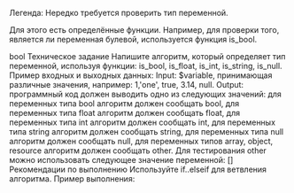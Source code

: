 Легенда:
Нередко требуется проверить тип переменной.

Для этого есть определённые функции. Например, для проверки того, является ли переменная булевой, используется функция is_bool.

<?php
$booleanVar = false;

if (is_bool($booleanVar)) {
    echo 'bool';
} else {
    echo 'not bool';
}

// -> bool
Техническое задание
Напишите алгоритм, который определяет тип переменной, используя функции: is_bool,
is_float, is_int, is_string, is_null.

Пример входных и выходных данных:
Input: $variable, принимающая различные значения, например: 1,'one', true, 3.14, null. Output: программный код должен выводить одно из следующих значений:

для переменных типа bool алгоритм должен сообщать bool,
для переменных типа float алгоритм должен сообщать float,
для переменных типа int алгоритм должен сообщать int,
для переменных типа string алгоритм должен сообщать string,
для переменных типа null алгоритм должен сообщать null,
для переменных типов array, object, resource алгоритм должен сообщать other.
Для тестирования other можно использовать следующее значение переменной: []

Рекомендации по выполнению
Используйте if..elseif для ветвления алгоритма. Пример выполнения:

<?php
$variable = 3.14;
// $variable = 3;
// $variable = 'one';
// $variable = true;
// $variable = null;
// $variable = [];

//  Ваш программный код, в котором переменной $type
//  присваивается одно из значений: bool, float, 
//  int, string, null или other

echo "type is $type"
Дополнительно
Реализуйте то же самое, но при помощи switch-case, например, можно использовать такой подход:

<?php
$variable = 3.14;

switch (true) {
    case ...(...):
        $type = ...
        break;
    ...
    default:
        ... 
}

echo "type is $type"